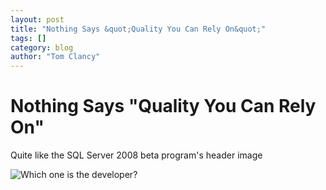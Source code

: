 ```yaml
---
layout: post
title: "Nothing Says &quot;Quality You Can Rely On&quot;"
tags: []
category: blog
author: "Tom Clancy"
---
```


# Nothing Says &quot;Quality You Can Rely On&quot;

Quite like the SQL Server 2008 beta program's header image

<img src="http://msdn.microsoft.com/evalcenter/art/email/banner_lt.jpg" title="Which one is the developer?"/>
